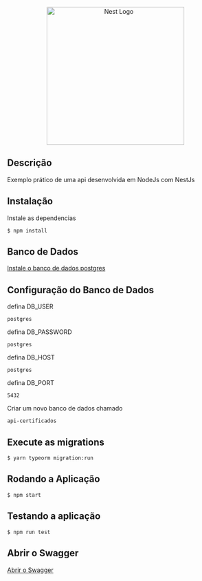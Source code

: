 <p align="center">
  <a href="http://nestjs.com/" target="blank"><img src="https://nestjs.com/img/logo_text.svg" width="320" alt="Nest Logo" /></a>
</p>

[circleci-image]: https://img.shields.io/circleci/build/github/nestjs/nest/master?token=abc123def456
[circleci-url]: https://circleci.com/gh/nestjs/nest


## Descrição

Exemplo prático de uma api desenvolvida em NodeJs com NestJs

## Instalação

Instale as dependencias
```
$ npm install
```
## Banco de Dados

<a target="_blank" href="https://www.postgresql.org/download/">
Instale o banco de dados postgres
</a>

## Configuração do Banco de Dados

defina DB_USER
```
postgres
```
defina DB_PASSWORD
```
postgres
```
defina DB_HOST 
```
postgres
```
defina DB_PORT 
```
5432
```

Criar um novo banco de dados chamado
```
api-certificados
```

## Execute as migrations
```
$ yarn typeorm migration:run
```
## Rodando a Aplicação
```
$ npm start
```

## Testando a aplicação
```
$ npm run test
```

## Abrir o Swagger
<a target="_blank" href="http://localhost:3002/api/">
Abrir o Swagger
</a>
